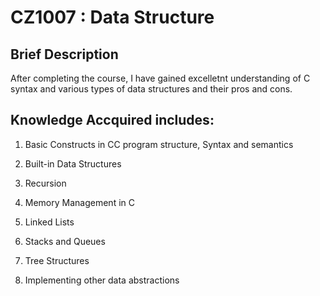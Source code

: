 # CZ1007 : Data Structure

## Brief Description
After completing the course, I have gained excelletnt understanding of C syntax and various types of data structures and their pros and cons.

## Knowledge Accquired includes: 

1. Basic Constructs in CC program structure, Syntax and semantics

2. Built-in Data Structures

3. Recursion

3. Memory Management in C

4. Linked Lists

5. Stacks and Queues

6. Tree Structures

7. Implementing other data abstractions

